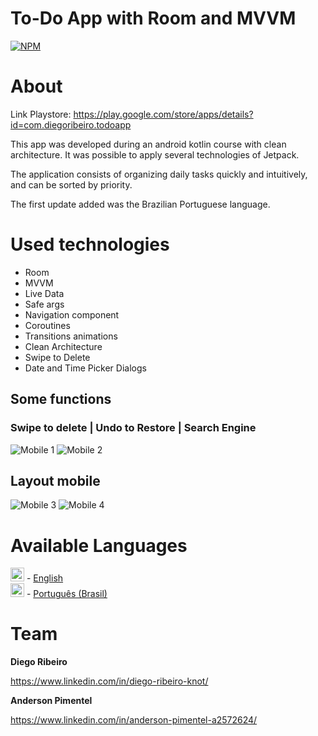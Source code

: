 # To-Do App with Room and MVVM

[![NPM](https://img.shields.io/npm/l/react)](https://github.com/dinoknot/ToDo_App_Room_MVVM/blob/main/LICENSE) 

# About

Link Playstore: https://play.google.com/store/apps/details?id=com.diegoribeiro.todoapp

This app was developed during an android kotlin course with clean architecture.
It was possible to apply several technologies of Jetpack.

The application consists of organizing daily tasks quickly and intuitively, and can be sorted by priority.

The first update added was the Brazilian Portuguese language.

# Used technologies

- Room
- MVVM
- Live Data
- Safe args
- Navigation component
- Coroutines
- Transitions animations
- Clean Architecture
- Swipe to Delete
- Date and Time Picker Dialogs

## Some functions
### Swipe to delete | Undo to Restore  |  Search Engine

![Mobile 1](https://github.com/dinoknot/assts/blob/main/assets_todo_app/swipe_to_delete.gif) ![Mobile 2](https://github.com/dinoknot/assts/blob/main/assets_todo_app/search_engine.gif)

## Layout mobile
![Mobile 3](https://github.com/dinoknot/assts/blob/main/assets_todo_app/print1.PNG) ![Mobile 4](https://github.com/dinoknot/assts/blob/main/assets_todo_app/print3.PNG)


# Available Languages
<img alt="English" title="English" src="https://cdn.staticaly.com/gh/hjnilsson/country-flags/master/svg/gb.svg" width="22"> - [English](../README.md) </br>
<img alt="Português (Brasil)" title="Português (Brasil)" src="https://cdn.staticaly.com/gh/hjnilsson/country-flags/master/svg/br.svg" width="22"> - [Português (Brasil)](README.pt_br.md)</br>




# Team

**Diego Ribeiro**

https://www.linkedin.com/in/diego-ribeiro-knot/

**Anderson Pimentel**

https://www.linkedin.com/in/anderson-pimentel-a2572624/